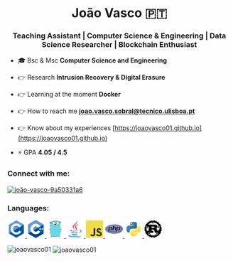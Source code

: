 <h1 align="center">João Vasco 🇵🇹</h1>
<h3 align="center">Teaching Assistant | Computer Science & Engineering | Data Science Researcher | Blockchain Enthusiast</h3>

- 🎓 Bsc & Msc **Computer Science and Engineering**

- 👉 Research **Intrusion Recovery & Digital Erasure**

- 👉 Learning at the moment **Docker**

- 👉 How to reach me **joao.vasco.sobral@tecnico.ulisboa.pt**

- 👉 Know about my experiences [https://joaovasco01.github.io](https://joaovasco01.github.io)

- ⚡ GPA **4.05 / 4.5**

<h3 align="left">Connect with me:</h3>
<p align="left">
<a href="https://linkedin.com/in/joão-vasco-9a50331a6" target="blank"><img align="center" src="https://raw.githubusercontent.com/rahuldkjain/github-profile-readme-generator/master/src/images/icons/Social/linked-in-alt.svg" alt="joão-vasco-9a50331a6" height="30" width="40" /></a>
</p>

<h3 align="left">Languages:</h3>
<p align="left"> <a href="https://www.cprogramming.com/" target="_blank" rel="noreferrer"> <img src="https://raw.githubusercontent.com/devicons/devicon/master/icons/c/c-original.svg" alt="c" width="40" height="40"/> </a> <a href="https://www.w3schools.com/cpp/" target="_blank" rel="noreferrer"> <img src="https://raw.githubusercontent.com/devicons/devicon/master/icons/cplusplus/cplusplus-original.svg" alt="cplusplus" width="40" height="40"/> </a> <a href="https://golang.org" target="_blank" rel="noreferrer"> <img src="https://raw.githubusercontent.com/devicons/devicon/master/icons/go/go-original.svg" alt="go" width="40" height="40"/> </a> <a href="https://www.java.com" target="_blank" rel="noreferrer"> <img src="https://raw.githubusercontent.com/devicons/devicon/master/icons/java/java-original.svg" alt="java" width="40" height="40"/> </a> <a href="https://developer.mozilla.org/en-US/docs/Web/JavaScript" target="_blank" rel="noreferrer"> <img src="https://raw.githubusercontent.com/devicons/devicon/master/icons/javascript/javascript-original.svg" alt="javascript" width="40" height="40"/> </a> <a href="https://www.php.net" target="_blank" rel="noreferrer"> <img src="https://raw.githubusercontent.com/devicons/devicon/master/icons/php/php-original.svg" alt="php" width="40" height="40"/> </a> <a href="https://www.python.org" target="_blank" rel="noreferrer"> <img src="https://raw.githubusercontent.com/devicons/devicon/master/icons/python/python-original.svg" alt="python" width="40" height="40"/> </a> <a href="https://www.rust-lang.org" target="_blank" rel="noreferrer"> <img src="https://raw.githubusercontent.com/devicons/devicon/master/icons/rust/rust-plain.svg" alt="rust" width="40" height="40"/> </a> </p>

<p><img align="left" src="https://github-readme-stats.vercel.app/api/top-langs?username=joaovasco01&show_icons=true&locale=en&layout=compact" alt="joaovasco01" /></p>

<p>&nbsp;<img align="center" src="https://github-readme-stats.vercel.app/api?username=joaovasco01&show_icons=true&locale=en" alt="joaovasco01" /></p>
